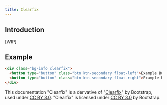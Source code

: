 ```yaml
---
title: Clearfix
---
```


## Introduction

[WIP]

## Example

```html
<div class="bg-info clearfix">
  <button type="button" class="btn btn-secondary float-left">Example Button floated left</button>
  <button type="button" class="btn btn-secondary float-right">Example Button floated right</button>
</div>
```

<div class="alert alert-secondary" role="alert">

This documentation "Clearfix" is a derivative of "[Clearfix](http://getbootstrap.com/docs/4.1/utilities/clearfix/)"
by Bootstrap, used under [CC BY 3.0](https://creativecommons.org/licenses/by/3.0/).
"Clearfix" is licensed under [CC BY 3.0](https://creativecommons.org/licenses/by/3.0/) by Bootstrap.
</div>

